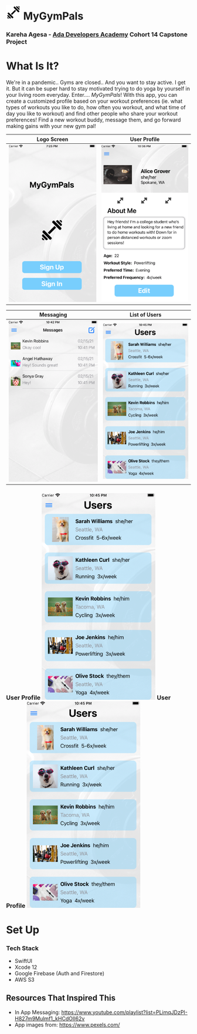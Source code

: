 # ![plot](./images/barbell-40.png) MyGymPals
### Kareha Agesa - [Ada Developers Academy](https://adadevelopersacademy.org/) Cohort 14 Capstone Project

# What Is It?
We're in a pandemic.. Gyms are closed.. And you want to stay active. I get it. But it can be super hard to stay motivated trying to do yoga by yourself in your living room everyday. Enter.... _MyGymPals_! With this app, you can create a customized profile based on your workout preferences (ie. what types of workouts you like to do, how often you workout, and what time of day you like to workout) and find other people who share your workout preferences! Find a new workout buddy, message them, and go forward making gains with your new gym pal!

<!-- ![plot](./images/homeview_small.png) ![plot](./images/homeview_small.png) ![plot](./images/homeview_small.png)
![plot](./images/homeview_small.png) -->

Logo Screen         |  User Profile
:-------------------------:|:-------------------------:
![](./images/homeview.png)  |  ![](./images/user-profile.png)


Messaging     |  List of Users
:-------------------------:|:-------------------------:
![](./images/messages.png)  |  ![](./images/users.png)

### User Profile ![](./images/users.png)  User Profile ![](./images/users.png)

# Set Up
### Tech Stack
- SwiftUI
- Xcode 12
- Google Firebase (Auth and Firestore)
- AWS S3

## Resources That Inspired This
- In App Messaging: https://www.youtube.com/playlist?list=PLimqJDzPI-H827m9Mulmf1_kHCdOII62v
- App images from: https://www.pexels.com/